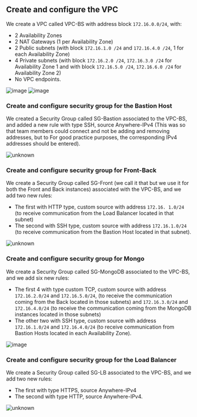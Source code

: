 ## **Create and configure the VPC**    

We create a VPC called VPC-BS with address block `172.16.0.0/24`, with: 
* 2 Availability Zones 
* 2 NAT Gateways (1 per Availability Zone) 
* 2 Public subnets (with block `172.16.1.0 /24` and `172.16.4.0 /24`, 1 for each Availability Zone)  
* 4 Private subnets (with block `172.16.2.0 /24`, `172.16.3.0 /24` for Availability Zone 1 and with block `172.16.5.0 /24`, `172.16.6.0 /24` for Availability Zone 2)
*  No VPC endpoints.  

![image](https://user-images.githubusercontent.com/53051430/168497834-f9552956-3eb5-490a-b1fa-fb061bf47559.png)
![image](https://user-images.githubusercontent.com/53051430/168497722-bbf81580-d8e9-4b04-96d5-1c22a0095664.png)




### **Create and configure security group for the Bastion Host**  

We created a Security Group called SG-Bastion associated to the VPC-BS, and added a new rule with type SSH, source Anywhere-IPv4 (This was so that team members could connect and not be adding and removing addresses, but to For good practice purposes, the corresponding IPv4 addresses should be entered).

![unknown](https://user-images.githubusercontent.com/53051430/168497497-62c3acb1-d92d-4ccd-9ac2-062e55cc11a5.png)

### **Create and configure security group for Front-Back**  

We create a Security Group called SG-Front (we call it that but we use it for both the Front and Back instances) associated with the VPC-BS, and we add two new rules:
* The first with HTTP type, custom source with address `172.16. 1.0/24` (to receive communication from the Load Balancer located in that subnet)
* The second with SSH type, custom source with address `172.16.1.0/24` (to receive communication from the Bastion Host located in that subnet).  

![unknown](https://user-images.githubusercontent.com/53051430/168497508-1fc9e9f4-15bb-4d32-b1aa-ff8dcdb8a9e4.png)

### **Create and configure security group for Mongo**  

We create a Security Group called SG-MongoDB associated to the VPC-BS, and we add six new rules:
* The first 4 with type custom TCP, custom source with address `172.16.2.0/24` and `172.16.5.0/24`, (to receive the communication coming from the Back located in those subnets) and `172.16.3.0/24` and `172.16.4.0/24` (to receive the communication coming from the MongoDB instances located in those subnets)
*  The other two with SSH type, custom source with address `172.16.1.0/24` and `172.16.4.0/24` (to receive communication from Bastion Hosts located in each Availability Zone).  

![image](https://user-images.githubusercontent.com/53051430/168497699-b2335ec1-7847-4665-a8b8-3da927b19ed4.png)


### **Create and configure security group for the Load Balancer**

We create a Security Group called SG-LB associated to the VPC-BS, and we add two new rules:
* The first with type HTTPS, source Anywhere-IPv4 
* The second with type HTTP, source Anywhere-IPv4.  

![unknown](https://user-images.githubusercontent.com/53051430/168497542-ef16122f-a2cc-46d7-8e64-b8496415a104.png)

